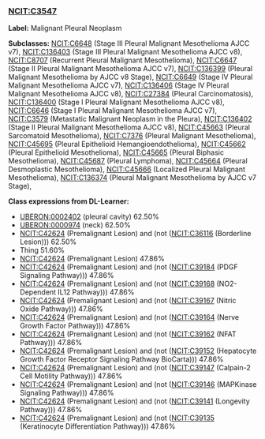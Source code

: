 
### [NCIT:C3547](http://purl.obolibrary.org/obo/NCIT_C3547)
**Label:** Malignant Pleural Neoplasm

**Subclasses:** [NCIT:C6648](http://purl.obolibrary.org/obo/NCIT_C6648) (Stage III Pleural Malignant Mesothelioma AJCC v7), [NCIT:C136403](http://purl.obolibrary.org/obo/NCIT_C136403) (Stage III Pleural Malignant Mesothelioma AJCC v8), [NCIT:C8707](http://purl.obolibrary.org/obo/NCIT_C8707) (Recurrent Pleural Malignant Mesothelioma), [NCIT:C6647](http://purl.obolibrary.org/obo/NCIT_C6647) (Stage II Pleural Malignant Mesothelioma AJCC v7), [NCIT:C136399](http://purl.obolibrary.org/obo/NCIT_C136399) (Pleural Malignant Mesothelioma by AJCC v8 Stage), [NCIT:C6649](http://purl.obolibrary.org/obo/NCIT_C6649) (Stage IV Pleural Malignant Mesothelioma AJCC v7), [NCIT:C136406](http://purl.obolibrary.org/obo/NCIT_C136406) (Stage IV Pleural Malignant Mesothelioma AJCC v8), [NCIT:C27384](http://purl.obolibrary.org/obo/NCIT_C27384) (Pleural Carcinomatosis), [NCIT:C136400](http://purl.obolibrary.org/obo/NCIT_C136400) (Stage I Pleural Malignant Mesothelioma AJCC v8), [NCIT:C6646](http://purl.obolibrary.org/obo/NCIT_C6646) (Stage I Pleural Malignant Mesothelioma AJCC v7), [NCIT:C3579](http://purl.obolibrary.org/obo/NCIT_C3579) (Metastatic Malignant Neoplasm in the Pleura), [NCIT:C136402](http://purl.obolibrary.org/obo/NCIT_C136402) (Stage II Pleural Malignant Mesothelioma AJCC v8), [NCIT:C45663](http://purl.obolibrary.org/obo/NCIT_C45663) (Pleural Sarcomatoid Mesothelioma), [NCIT:C7376](http://purl.obolibrary.org/obo/NCIT_C7376) (Pleural Malignant Mesothelioma), [NCIT:C45695](http://purl.obolibrary.org/obo/NCIT_C45695) (Pleural Epithelioid Hemangioendothelioma), [NCIT:C45662](http://purl.obolibrary.org/obo/NCIT_C45662) (Pleural Epithelioid Mesothelioma), [NCIT:C45665](http://purl.obolibrary.org/obo/NCIT_C45665) (Pleural Biphasic Mesothelioma), [NCIT:C45687](http://purl.obolibrary.org/obo/NCIT_C45687) (Pleural Lymphoma), [NCIT:C45664](http://purl.obolibrary.org/obo/NCIT_C45664) (Pleural Desmoplastic Mesothelioma), [NCIT:C45666](http://purl.obolibrary.org/obo/NCIT_C45666) (Localized Pleural Malignant Mesothelioma), [NCIT:C136374](http://purl.obolibrary.org/obo/NCIT_C136374) (Pleural Malignant Mesothelioma by AJCC v7 Stage), 

**Class expressions from DL-Learner:**

- [UBERON:0002402](http://purl.obolibrary.org/obo/UBERON_0002402) (pleural cavity) 62.50%
- [UBERON:0000974](http://purl.obolibrary.org/obo/UBERON_0000974) (neck) 62.50%
- [NCIT:C42624](http://purl.obolibrary.org/obo/NCIT_C42624) (Premalignant Lesion) and (not ([NCIT:C36116](http://purl.obolibrary.org/obo/NCIT_C36116) (Borderline Lesion))) 62.50%
- Thing 51.60%
- [NCIT:C42624](http://purl.obolibrary.org/obo/NCIT_C42624) (Premalignant Lesion) 47.86%
- [NCIT:C42624](http://purl.obolibrary.org/obo/NCIT_C42624) (Premalignant Lesion) and (not ([NCIT:C39184](http://purl.obolibrary.org/obo/NCIT_C39184) (PDGF Signaling Pathway))) 47.86%
- [NCIT:C42624](http://purl.obolibrary.org/obo/NCIT_C42624) (Premalignant Lesion) and (not ([NCIT:C39168](http://purl.obolibrary.org/obo/NCIT_C39168) (NO2-Dependent IL12 Pathway))) 47.86%
- [NCIT:C42624](http://purl.obolibrary.org/obo/NCIT_C42624) (Premalignant Lesion) and (not ([NCIT:C39167](http://purl.obolibrary.org/obo/NCIT_C39167) (Nitric Oxide Pathway))) 47.86%
- [NCIT:C42624](http://purl.obolibrary.org/obo/NCIT_C42624) (Premalignant Lesion) and (not ([NCIT:C39164](http://purl.obolibrary.org/obo/NCIT_C39164) (Nerve Growth Factor Pathway))) 47.86%
- [NCIT:C42624](http://purl.obolibrary.org/obo/NCIT_C42624) (Premalignant Lesion) and (not ([NCIT:C39162](http://purl.obolibrary.org/obo/NCIT_C39162) (NFAT Pathway))) 47.86%
- [NCIT:C42624](http://purl.obolibrary.org/obo/NCIT_C42624) (Premalignant Lesion) and (not ([NCIT:C39152](http://purl.obolibrary.org/obo/NCIT_C39152) (Hepatocyte Growth Factor Receptor Signaling Pathway BioCarta))) 47.86%
- [NCIT:C42624](http://purl.obolibrary.org/obo/NCIT_C42624) (Premalignant Lesion) and (not ([NCIT:C39147](http://purl.obolibrary.org/obo/NCIT_C39147) (Calpain-2 Cell Motility Pathway))) 47.86%
- [NCIT:C42624](http://purl.obolibrary.org/obo/NCIT_C42624) (Premalignant Lesion) and (not ([NCIT:C39146](http://purl.obolibrary.org/obo/NCIT_C39146) (MAPKinase Signaling Pathway))) 47.86%
- [NCIT:C42624](http://purl.obolibrary.org/obo/NCIT_C42624) (Premalignant Lesion) and (not ([NCIT:C39141](http://purl.obolibrary.org/obo/NCIT_C39141) (Longevity Pathway))) 47.86%
- [NCIT:C42624](http://purl.obolibrary.org/obo/NCIT_C42624) (Premalignant Lesion) and (not ([NCIT:C39135](http://purl.obolibrary.org/obo/NCIT_C39135) (Keratinocyte Differentiation Pathway))) 47.86%


